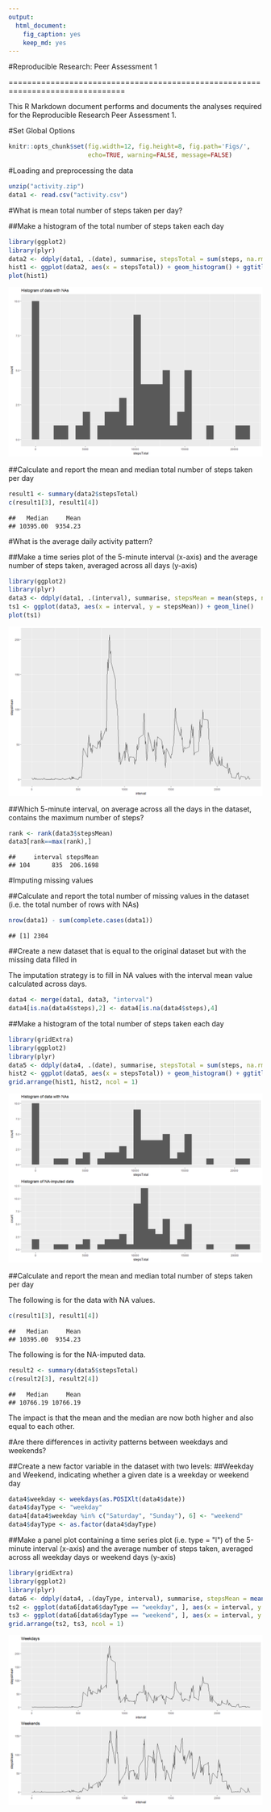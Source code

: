 ```yaml
---
output: 
  html_document: 
    fig_caption: yes
    keep_md: yes
---
```

#Reproducible Research: Peer Assessment 1

===============================================================================

This R Markdown document performs and documents the analyses required for the Reproducible Research Peer Assessment 1.

#Set Global Options

```r
knitr::opts_chunk$set(fig.width=12, fig.height=8, fig.path='Figs/',
                      echo=TRUE, warning=FALSE, message=FALSE)
```

#Loading and preprocessing the data


```r
unzip("activity.zip")
data1 <- read.csv("activity.csv")
```

#What is mean total number of steps taken per day?

##Make a histogram of the total number of steps taken each day


```r
library(ggplot2)
library(plyr)
data2 <- ddply(data1, .(date), summarise, stepsTotal = sum(steps, na.rm = TRUE))
hist1 <- ggplot(data2, aes(x = stepsTotal)) + geom_histogram() + ggtitle("Histogram of data with NAs")
plot(hist1)
```

![](Figs/setoptions-1.png)<!-- -->

##Calculate and report the mean and median total number of steps taken per day


```r
result1 <- summary(data2$stepsTotal)
c(result1[3], result1[4])
```

```
##   Median     Mean 
## 10395.00  9354.23
```

#What is the average daily activity pattern?

##Make a time series plot of the 5-minute interval (x-axis) and the average number of steps taken, averaged across all days (y-axis)


```r
library(ggplot2)
library(plyr)
data3 <- ddply(data1, .(interval), summarise, stepsMean = mean(steps, na.rm = TRUE))
ts1 <- ggplot(data3, aes(x = interval, y = stepsMean)) + geom_line()
plot(ts1)
```

![](Figs/unnamed-chunk-3-1.png)<!-- -->

##Which 5-minute interval, on average across all the days in the dataset, contains the maximum number of steps?


```r
rank <- rank(data3$stepsMean)
data3[rank==max(rank),]
```

```
##     interval stepsMean
## 104      835  206.1698
```
#Imputing missing values

##Calculate and report the total number of missing values in the dataset (i.e. the total number of rows with NAs)


```r
nrow(data1) - sum(complete.cases(data1))
```

```
## [1] 2304
```

##Create a new dataset that is equal to the original dataset but with the missing data filled in

The imputation strategy is to fill in NA values with the interval mean value calculated across days.


```r
data4 <- merge(data1, data3, "interval")
data4[is.na(data4$steps),2] <- data4[is.na(data4$steps),4]
```

##Make a histogram of the total number of steps taken each day


```r
library(gridExtra)
library(ggplot2)
library(plyr)
data5 <- ddply(data4, .(date), summarise, stepsTotal = sum(steps, na.rm = TRUE))
hist2 <- ggplot(data5, aes(x = stepsTotal)) + geom_histogram() + ggtitle("Histogram of NA-imputed data")
grid.arrange(hist1, hist2, ncol = 1)
```

![](Figs/unnamed-chunk-7-1.png)<!-- -->

##Calculate and report the mean and median total number of steps taken per day

The following is for the data with NA values.


```r
c(result1[3], result1[4])
```

```
##   Median     Mean 
## 10395.00  9354.23
```

The following is for the NA-imputed data.


```r
result2 <- summary(data5$stepsTotal)
c(result2[3], result2[4])
```

```
##   Median     Mean 
## 10766.19 10766.19
```

The impact is that the mean and the median are now both higher and also equal to each other.

#Are there differences in activity patterns between weekdays and weekends?

##Create a new factor variable in the dataset with two levels:
##Weekday and Weekend, indicating whether a given date is a weekday or weekend day


```r
data4$weekday <- weekdays(as.POSIXlt(data4$date))
data4$dayType <- "weekday"
data4[data4$weekday %in% c("Saturday", "Sunday"), 6] <- "weekend"
data4$dayType <- as.factor(data4$dayType)
```

##Make a panel plot containing a time series plot (i.e. type = "l") of the 5-minute interval (x-axis) and the average number of steps taken, averaged across all weekday days or weekend days (y-axis)


```r
library(gridExtra)
library(ggplot2)
library(plyr)
data6 <- ddply(data4, .(dayType, interval), summarise, stepsMean = mean(steps, na.rm = TRUE))
ts2 <- ggplot(data6[data6$dayType == "weekday", ], aes(x = interval, y = stepsMean)) + geom_line() + ggtitle("Weekdays")
ts3 <- ggplot(data6[data6$dayType == "weekend", ], aes(x = interval, y = stepsMean)) + geom_line() + ggtitle("Weekends")
grid.arrange(ts2, ts3, ncol = 1)
```

![](Figs/unnamed-chunk-11-1.png)<!-- -->
